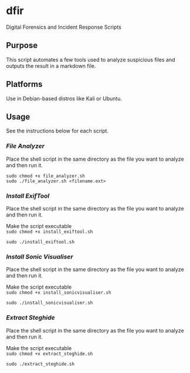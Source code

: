# dfir
Digital Forensics and Incident Response Scripts

## Purpose
This script automates a few tools used to analyze suspicious files and outputs the result in a markdown file.

## Platforms
Use in Debian-based distros like Kali or Ubuntu.

## Usage  
See the instructions below for each script.  

### *File Analyzer*  
Place the shell script in the same directory as the file you want to analyze and then run it.  
 
```
sudo chmod +x file_analyzer.sh  
sudo ./file_analyzer.sh <filename.ext>
```

### *Install ExifTool*  
Place the shell script in the same directory as the file you want to analyze and then run it.

Make the script executable  
`sudo chmod +x install_exiftool.sh` 

`sudo ./install_exiftool.sh`  

### *Install Sonic Visualiser*  
Place the shell script in the same directory as the file you want to analyze and then run it.

Make the script executable  
`sudo chmod +x install_sonicvisualiser.sh` 

`sudo ./install_sonicvisualiser.sh`

### *Extract Steghide*  
Place the shell script in the same directory as the file you want to analyze and then run it.

Make the script executable  
`sudo chmod +x extract_steghide.sh` 

`sudo ./extract_steghide.sh`
